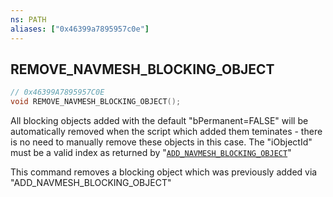 ```yaml
---
ns: PATH
aliases: ["0x46399a7895957c0e"]
---
```

## REMOVE_NAVMESH_BLOCKING_OBJECT

```c
// 0x46399A7895957C0E
void REMOVE_NAVMESH_BLOCKING_OBJECT();
```

All blocking objects added with the default "bPermanent=FALSE" will be automatically removed when the script which added them teminates - there is no need to manually remove these objects in this case.
The "iObjectId" must be a valid index as returned by "[`ADD_NAVMESH_BLOCKING_OBJECT`](#_0xFCD5C8E06E502F5A)"

This command removes a blocking object which was previously added via "ADD_NAVMESH_BLOCKING_OBJECT"

